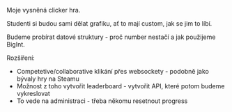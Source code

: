 Moje vysněná clicker hra.

Studenti si budou sami dělat grafiku, ať to mají custom, jak se jim to líbí.

Budeme probírat datové struktury - proč number nestačí a jak použijeme BigInt.

Rozšíření:
- Competetive/collaborative klikání přes websockety - podobně jako bývaly hry na Steamu
- Možnost z toho vytvořit leaderboard - vytvořit API, které potom budeme vykreslovat
- To vede na administraci - třeba někomu resetnout progress